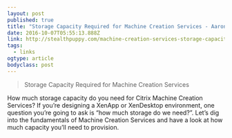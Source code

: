 ```yaml
---
layout: post 
published: true 
title: "Storage Capacity Required for Machine Creation Services - Aaron Parker" 
date: 2016-10-07T05:55:13.888Z 
link: http://stealthpuppy.com/machine-creation-services-storage-capacity/ 
tags:
  - links
ogtype: article 
bodyclass: post 
---
```


> Storage Capacity Required for Machine Creation Services


How much storage capacity do you need for Citrix Machine Creation Services? If you’re designing a XenApp or XenDesktop environment, one question you’re going to ask is “how much storage do we need?”. Let’s dig into the fundamentals of Machine Creation Services and have a look at how much capacity you’ll need to provision.

